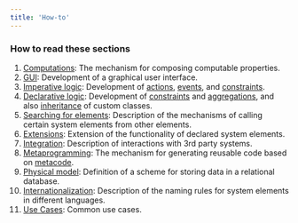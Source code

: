 ```yaml
---
title: 'How-to'
---
```


### How to read these sections

1.  [Computations](How-to_Computations.md): The mechanism for composing computable properties.
2.  [GUI](How-to_GUI.md): Development of a graphical user interface.
3.  [Imperative logic](How-to_Imperative_logic.md): Development of [actions](Actions.md), [events](Events.md), and [constraints](Constraints.md).
4.  [Declarative logic](How-to_Declarative_logic.md): Development of [constraints](Constraints.md) and [aggregations](Aggregations.md), and also [inheritance](User_classes.md#inheritance) of custom classes.
5.  [Searching for elements](How-to_Searching_for_elements.md): Description of the mechanisms of calling certain system elements from other elements.
6.  [Extensions](Extensions.md): Extension of the functionality of declared system elements.
7.  [Integration](How-to_Integration.md): Description of interactions with 3rd party systems.
8.  [Metaprogramming](How-to_Metaprogramming.md): The mechanism for generating reusable code based on [metacode](Metaprogramming.md).
9.  [Physical model](How-to_Physical_model.md): Definition of a scheme for storing data in a relational database.
10. [Internationalization](How-to_Internationalization.md): Description of the naming rules for system elements in different languages.
11. [Use Cases](How-to_Use_Cases.md): Common use cases.

  
